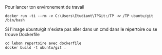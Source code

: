 Pour lancer ton environement de travail	

	docker run -ti --rm -v C:\Users\Etudiant\TPGit:/TP -w /TP ubuntu/git /bin/bash

Si l'image ubuntu/git n'existe pas aller dans un cmd dans le répertoire ou se trouve Dockerfile

	cd lebon repertoire avec dockerfile
	docker build -t ubuntu/git .